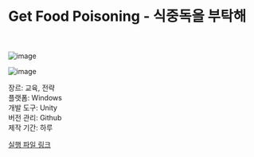 # Get Food Poisoning - 식중독을 부탁해<br/><br/>

![image](https://github.com/bubbletok/Micro_organism/assets/62411634/890d42fb-ac14-4b16-baa8-c3318fa4dcfd)

![image](https://github.com/bubbletok/Micro_organism/assets/62411634/7a17f073-b7f4-4693-899a-a198cd962dd3)


장르: 교육, 전략<br/>
플랫폼: Windows<br/>
개발 도구: Unity<br/>
버전 관리: Github<br/>
제작 기간: 하루<br/>

[실행 파일 링크](https://github.com/bubbletok/Micro_organism/releases/tag/v0.1)<br/>

